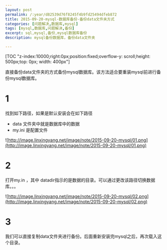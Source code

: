 ```yaml
---
layout: post
permalink: /:year/d82539d76f8245f4b9fd25494dfeb872
title: 2015-09-20-mysql-数据库备份-备份data文件夹方式
categories: [问题解决,数据库,mysql]
tags: [mysql,数据库,问题解决,备份]
excerpt: sql,mysql,备份,mysql数据库备份
description: mysql备份数据库，备份data文件夹

---
```


[TOC "z-index:10000;right:0px;position:fixed;overflow-y: scroll;height: 500px;top: 0px; width: 400px"]

直接备份data文件夹的方式备份mysql数据库。该方法适合要重装mysql前进行备份mysql数据库。

# 1 #

找到如下路径，如果是默认安装会在如下路径

* data 文件夹中就是数据库中的数据
* my.ini 是配置文件

![http://image.linxingyang.net/image/note/2015-09-20-mysql/01.png](http://image.linxingyang.net/image/note/2015-09-20-mysql/01.png)

# 2 #
打开my.in ，其中  datadir指示的是数据的目录。可以通过更改该路径切换数据库。。。

![http://image.linxingyang.net/image/note/2015-09-20-mysql/02.png](http://image.linxingyang.net/image/note/2015-09-20-mysql/02.png)

# 3 #

我们可以直接复制data文件夹进行备份。后面重新安装完mysql之后，再次载入这个目录。

